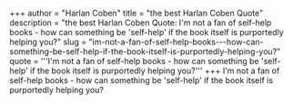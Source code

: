 +++
author = "Harlan Coben"
title = "the best Harlan Coben Quote"
description = "the best Harlan Coben Quote: I'm not a fan of self-help books - how can something be 'self-help' if the book itself is purportedly helping you?"
slug = "im-not-a-fan-of-self-help-books---how-can-something-be-self-help-if-the-book-itself-is-purportedly-helping-you?"
quote = '''I'm not a fan of self-help books - how can something be 'self-help' if the book itself is purportedly helping you?'''
+++
I'm not a fan of self-help books - how can something be 'self-help' if the book itself is purportedly helping you?
